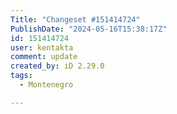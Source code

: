 ```yaml
---
Title: "Changeset #151414724"
PublishDate: "2024-05-16T15:38:17Z"
id: 151414724
user: kentakta
comment: update
created_by: iD 2.29.0
tags:
  - Montenegro

---
```


